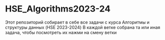 # HSE_Algorithms2023-24
Этот репозиторий собирает в себе все задачи с курса Алгоритмы и структуры данных (HSE 2023-2024)
В каждой ветке собрана та или иная задача, чтобы посмотреть их нажми на смену ветки
